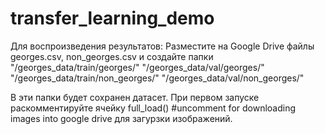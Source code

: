 # transfer_learning_demo

Для воспроизведения результатов:
Разместите на Google Drive файлы georges.csv, non_georges.csv и создайте папки
"/georges_data/train/georges/"
"/georges_data/val/georges/"
"/georges_data/train/non_georges/"
"/georges_data/val/non_georges/"

В эти папки будет сохранен датасет.
При первом запуске раскомментируйте ячейку full_load() #uncomment for downloading images into google drive
для загурзки изображений.
